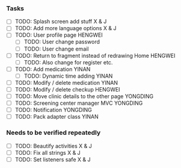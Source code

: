 ### Tasks
 - [ ] TODO: Splash screen add stuff X & J
 - [ ] TODO: Add more language options X & J
 - [ ] TODO: User profile page HENGWEI
    - [ ] TODO: User change password
    - [ ] TODO: User change email
 - [ ] TODO: Return to fragment instead of redrawing Home HENGWEI
     - [ ] TODO: Also change for register etc.
 - [ ] TODO: Add medication YINAN
     - [ ] TODO: Dynamic time adding YINAN
 - [ ] TODO: Modify / delete medication YINAN
 - [ ] TODO: Modify / delete checkup HENGWEI
 - [ ] TODO: Move clinic details to the other page YONGDING
 - [ ] TODO: Screening center manager MVC YONGDING
 - [ ] TODO: Notification YONGDING
 - [ ] TODO: Pack adapter class YINAN

### Needs to be verified repeatedly
 - [ ] TODO: Beautify activities X & J
 - [ ] TODO: Fix all strings X & J
 - [ ] TODO: Set listeners safe X & J
